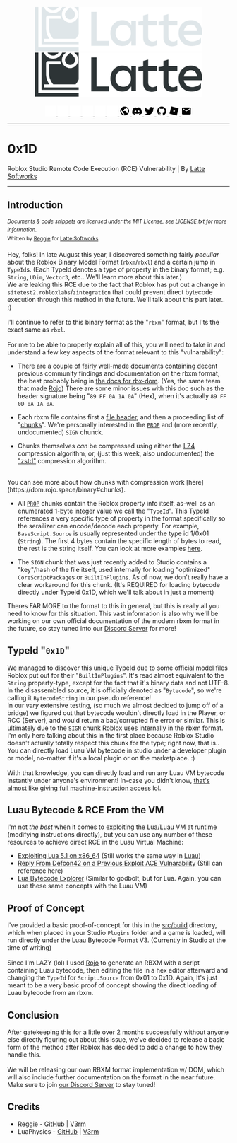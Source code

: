 <div align="center">
    <p>
        <a href="https://latte.to/#gh-dark-mode-only" target="_blank">
            <img height="100" src="https://github.com/latte-soft/.github/raw/master/assets/latte-banner/latte-banner-dark-theme.svg#gh-dark-mode-only" />
        </a>
        <a href="https://latte.to/#gh-light-mode-only" target="_blank">
            <img height="100" src="https://github.com/latte-soft/.github/raw/master/assets/latte-banner/latte-banner-light-theme.svg#gh-light-mode-only" />
        </a>
        <br /> <br />
        <!-- DARK MODE -->
        <a href="https://latte.to/#gh-dark-mode-only" target="_blank">
            <img width="24" src="https://github.com/latte-soft/.github/raw/master/assets/icons/dark-mode/website-icon-white.svg#gh-dark-mode-only" />
        </a>
        <a href="https://latte.to/invite/#gh-dark-mode-only" target="_blank">
            <img width="24" src="https://github.com/latte-soft/.github/raw/master/assets/icons/dark-mode/discord-clyde-icon-white.svg#gh-dark-mode-only" />
        </a>
        <a href="https://twitter.com/lattesoftworks/#gh-dark-mode-only" target="_blank">
            <img width="24" src="https://github.com/latte-soft/.github/raw/master/assets/icons/dark-mode/twitter-icon-white.svg#gh-dark-mode-only" />
        </a>
        <a href="https://github.com/latte-soft/#gh-dark-mode-only" target="_blank">
            <img width="24" src="https://github.com/latte-soft/.github/raw/master/assets/icons/dark-mode/github-icon-white.svg#gh-dark-mode-only" />
        </a>
        <a href="https://www.roblox.com/groups/10685936/Latte-Softworks#!/about/#gh-dark-mode-only" target="_blank">
            <img width="24" src="https://github.com/latte-soft/.github/raw/master/assets/icons/dark-mode/roblox-icon-white.svg#gh-dark-mode-only" />
        </a>
        <a href="mailto:support@latte.to" target="_blank">
            <img width="24" src="https://github.com/latte-soft/.github/raw/master/assets/icons/dark-mode/email-icon-white.svg#gh-dark-mode-only" />
        </a>
        <!-- LIGHT MODE -->
        <a href="https://latte.to/#gh-light-mode-only" target="_blank">
            <img width="24" src="https://github.com/latte-soft/.github/raw/master/assets/icons/light-mode/website-icon-black.svg#gh-light-mode-only" />
        </a>
        <a href="https://latte.to/invite/#gh-light-mode-only" target="_blank">
            <img width="24" src="https://github.com/latte-soft/.github/raw/master/assets/icons/light-mode/discord-clyde-icon-black.svg#gh-light-mode-only" />
        </a>
        <a href="https://twitter.com/lattesoftworks/#gh-light-mode-only" target="_blank">
            <img width="24" src="https://github.com/latte-soft/.github/raw/master/assets/icons/light-mode/twitter-icon-black.svg#gh-light-mode-only" />
        </a>
        <a href="https://github.com/latte-soft/#gh-light-mode-only" target="_blank">
            <img width="24" src="https://github.com/latte-soft/.github/raw/master/assets/icons/light-mode/github-icon-black.svg#gh-light-mode-only" />
        </a>
        <a href="https://www.roblox.com/groups/10685936/Latte-Softworks#!/about/#gh-light-mode-only" target="_blank">
            <img width="24" src="https://github.com/latte-soft/.github/raw/master/assets/icons/light-mode/roblox-icon-black.svg#gh-light-mode-only" />
        </a>
        <a href="mailto:support@latte.to#gh-light-mode-only" target="_blank">
            <img width="24" src="https://github.com/latte-soft/.github/raw/master/assets/icons/light-mode/email-icon-black.svg#gh-light-mode-only" />
        </a>
    </p>
</div>

___

# 0x1D
Roblox Studio Remote Code Execution (RCE) Vulnerability | By [Latte Softworks](https://latte.to)

___

## Introduction
<sup><i>Documents & code snippets are licensed under the MIT License, see LICENSE.txt for more information.</i>
<br />
Written by <a href="https://github.com/regginator">Reggie</a> for <a href="https://latte.to">Latte Softworks</a>
</sup>

Hey, folks!
In late August this year, I discovered something fairly *peculiar* about the Roblox Binary Model Format (`rbxm`/`rbxl`) and a certain jump in `TypeId`s. (Each TypeId denotes a type of property in the binary format; e.g. `String`, `UDim`, `Vector3`, etc.. We'll learn more about this later.)
<br />
We are leaking this RCE due to the fact that Roblox has put out a change in `sitetest2.robloxlabs`/`zintegration` that could prevent direct bytecode execution through this method in the future. We'll talk about this part later.. ;)
<br /> <br />
I'll continue to refer to this binary format as the "`rbxm`" format, but I'ts the exact same as `rbxl`.
<br /> <br />
For me to be able to properly explain all of this, you will need to take in and understand a few key aspects of the format relevant to this "vulnarability":
<br />

- There are a couple of fairly well-made documents containing decent previous community findings and documentation on the rbxm format, the best probably being in [the docs for rbx-dom](https://dom.rojo.space/binary). (Yes, the same team that made [Rojo](https://rojo.space)) There are some minor issues with this doc such as the header signature being "`89 FF 0A 1A 0A`" (Hex), when it's actually `89 FF 0D 0A 1A 0A`.

- Each rbxm file contains first a [file header](https://dom.rojo.space/binary#file-header), and then a proceeding list of "[chunks](https://dom.rojo.space/binary#chunks)". We're personally interested in the [`PROP`](https://dom.rojo.space/binary#prop-chunk) and (more recently, undocumented) `SIGN` chunck.

- Chunks themselves *can* be compressed using either the [LZ4](https://en.wikipedia.org/wiki/LZ4_(compression_algorithm)) compression algorithm, or, (just this week, also undocumented) the ["zstd"](https://github.com/facebook/zstd) compression algorithm.
<br />
You can see more about how chunks with compression work [here](https://dom.rojo.space/binary#chunks).

- All [`PROP`](https://dom.rojo.space/binary#prop-chunk) chunks contain the Roblox property info itself, as-well as an enumerated 1-byte integer value we call the "`TypeId`". This TypeId references a very specific type of property in the format specifically so the serailizer can encode/decode each property. For example, `BaseScript.Source` is usually represented under the type id 1/0x01 (`String`). The first 4 bytes contain the specific length of bytes to read, the rest is the string itself. You can look at more examples [here](https://dom.rojo.space/binary#data-types).

- The `SIGN` chunk that was just recently added to Studio contains a "key"/hash of the file itself, used internally for loading "optimized" `CoreScriptPackage`s or `BuiltInPlugins`. As of now, we don't really have a clear workaround for this chunk. (It's REQUIRED for loading bytecode directly under TypeId 0x1D, which we'll talk about in just a moment)

Theres FAR MORE to the format to this in general, but this is really all you need to know for this situation. This vast information is also why we'll be working on our own official documentation of the modern rbxm format in the future, so stay tuned into our [Discord Server](https://latte.to/invite) for more!

## TypeId "`0x1D`"
We managed to discover this unique TypeId due to some official model files Roblox put out for their "`BuiltInPlugins`". It's read almost equivalent to the `String` property-type, except for the fact that it's binary data and not UTF-8. In the disassembled source, it is officially denoted as "`Bytecode`", so we're calling it `BytecodeString` in our pseudo reference!
<br />
In our *very* extensive testing, (so much we almost decided to jump off of a bridge) we figured out that bytecode wouldn't directly load in the Player, or RCC (Server), and would return a bad/corrupted file error or similar. This is ultimately due to the `SIGN` chunk Roblox uses internally in the rbxm format.
<br />
I'm only here talking about this in the first place because Roblox Studio doesn't actually totally respect this chunk for the type; right now, that is.. You can directly load Luau VM bytecode in studio under a developer plugin or model, no-matter if it's a local plugin or on the marketplace. :)
<br /> <br />
With that knowledge, you can directly load and run any Luau VM bytecode instantly under anyone's environment! In-case you didn't know, [that's almost like giving full machine-instruction access](https://v3rmillion.net/showthread.php?tid=1149589) lol.

## Luau Bytecode & RCE From the VM
I'm not *the best* when it comes to exploiting the Lua/Luau VM at runtime (modifying instructions directly), but you can use any number of these resources to achieve direct RCE in the Luau Virtual Machine:

- [Exploiting Lua 5.1 on x86_64](https://gist.github.com/ulidtko/51b8671260db79da64d193e41d7e7d16) (Still works the same way in [Luau](https://github.com/Roblox/luau/blob/master/VM/src/lvmexecute.cpp#L394))
- [Reply From Defcon42 on a Previous Exploit ACE Vulnarability](https://v3rmillion.net/showthread.php?pid=8114661#pid8114661) (Still can reference here)
- [Lua Bytecode Explorer](https://www.luac.nl/) (Similar to godbolt, but for Lua. Again, you can use these same concepts with the Luau VM)

## Proof of Concept
I've provided a basic proof-of-concept for this in the [src/build](src/build) directory, which when placed in your Studio `Plugins` folder and a game is loaded, will run directly under the Luau Bytecode Format V3. (Currently in Studio at the time of writing)
<br /> <br />
Since I'm LAZY (lol) I used [Rojo](https://rojo.space) to generate an RBXM with a script containing Luau bytecode, then editing the file in a hex editor afterward and changing the `TypeId` for `Script.Source` from 0x01 to 0x1D. Again, It's just meant to be a very basic proof of concept showing the direct loading of Luau bytecode from an rbxm.

## Conclusion
After gatekeeping this for a little over 2 months successfully without anyone else directly figuring out about this issue, we've decided to release a basic form of the method after Roblox has decided to add a change to how they handle this.
<br /> <br />
We will be releasing our own RBXM format implementation w/ DOM, which will also include further documentation on the format in the near future. Make sure to join [our Discord Server](https://latte.to) to stay tuned!

## Credits
- Reggie - [GitHub](https://github.com/regginator) | [V3rm](https://v3rmillion.net/member.php?action=profile&uid=1763716)
- LuaPhysics - [GitHub](https://github.com/LuaPhysics) | [V3rm](https://v3rmillion.net/member.php?action=profile&uid=1149709)